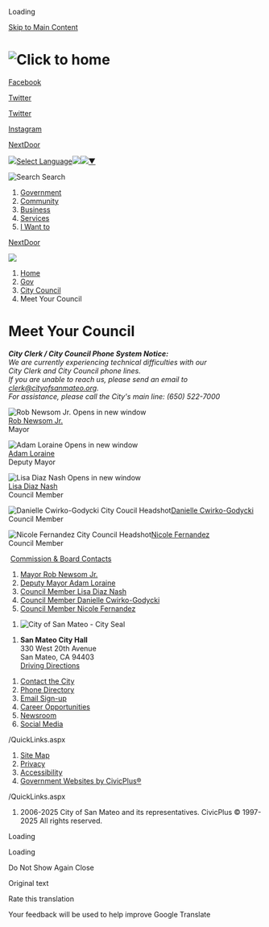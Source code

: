 Loading

[Skip to Main Content](https://www.cityofsanmateo.org/166/Meet-Your-Council/)

# ![Click to home](https://www.cityofsanmateo.org/ImageRepository/Document?documentID=58789)

[Facebook](https://www.facebook.com/cityofsanmateo)

[Twitter](https://www.x.com/CityofSanMateo)

[Twitter](https://www.youtube.com/channel/UCtQV2ZVAgoV6smi6kWfQU8A)

[Instagram](https://www.instagram.com/cityofsanmateo)

[NextDoor](https://nextdoor.com/city/san-mateo--ca)

![](https://www.google.com/images/cleardot.gif)[Select Language![](https://www.google.com/images/cleardot.gif)​![](https://www.google.com/images/cleardot.gif)▼](https://www.cityofsanmateo.org/166/Meet-Your-Council)

![Search](https://www.cityofsanmateo.org/ImageRepository/Document?documentID=58809) Search

1. [Government](https://www.cityofsanmateo.org/3413/Government)
2. [Community](https://www.cityofsanmateo.org/57/Community)
3. [Business](https://www.cityofsanmateo.org/3456/Business)
4. [Services](https://www.cityofsanmateo.org/3424/Services)
5. [I Want to](https://www.cityofsanmateo.org/88/I-Want-to)

[NextDoor](https://www.cityofsanmateo.org)

![](https://www.cityofsanmateo.org/ImageRepository/Document?documentID=59034)

1. [Home](https://www.cityofsanmateo.org)
2. [Gov](https://www.cityofsanmateo.org/3413/Gov)
3. [City Council](https://www.cityofsanmateo.org/55/City-Council)
4. Meet Your Council

# Meet Your Council

***City Clerk / City Council Phone System Notice:***   
*We are currently experiencing technical difficulties with our*   
*City Clerk and City Council phone lines.*   
*If you are unable to reach us, please send an email to [clerk@cityofsanmateo.org](mailto:clerk@cityofsanmateo.org).*  
*For assistance, please call the City's main line: (650) 522-7000*

![Rob Newsom Jr. Opens in new window](https://www.cityofsanmateo.org/ImageRepository/Document?documentId=89974)  
[Rob Newsom Jr.](https://www.cityofsanmateo.org/2849/Deputy-Mayor-Rob-Newsom-Jr)  
Mayor

![Adam Loraine Opens in new window](https://www.cityofsanmateo.org/ImageRepository/Document?documentId=89975)  
[Adam Loraine](https://www.cityofsanmateo.org/3121/Council-Member-Adam-Loraine)  
Deputy Mayor

![Lisa Diaz Nash Opens in new window](https://www.cityofsanmateo.org/ImageRepository/Document?documentId=93182)  
[Lisa Diaz Nash](https://www.cityofsanmateo.org/2940/Deputy-Mayor-Lisa-Diaz-Nash)  
Council Member

![Danielle Cwirko-Godycki City Coucil Headshot](https://www.cityofsanmateo.org/ImageRepository/Document?documentId=96290)[Danielle Cwirko-Godycki](https://www.cityofsanmateo.org/3762/Council-Member-Danielle-Cwirko-Godycki)  
Council Member

![Nicole Fernandez City Council Headshot](https://www.cityofsanmateo.org/ImageRepository/Document?documentId=96289)[Nicole Fernandez](https://www.cityofsanmateo.org/4160/Council-Member-Nicole-Fernandez)  
Council Member

 [Commission &amp; Board Contacts](https://www.cityofsanmateo.org/DocumentCenter/View/5199)

1. [Mayor Rob Newsom Jr.](https://www.cityofsanmateo.org/2849/Mayor-Rob-Newsom-Jr)
2. [Deputy Mayor Adam Loraine](https://www.cityofsanmateo.org/3121/Deputy-Mayor-Adam-Loraine)
3. [Council Member Lisa Diaz Nash](https://www.cityofsanmateo.org/2940/Council-Member-Lisa-Diaz-Nash)
4. [Council Member Danielle Cwirko-Godycki](https://www.cityofsanmateo.org/3762/Council-Member-Danielle-Cwirko-Godycki)
5. [Council Member Nicole Fernandez](https://www.cityofsanmateo.org/4160/Council-Member-Nicole-Fernandez)

<!--THE END-->

1. ![City of San Mateo - City Seal](https://www.cityofsanmateo.org/ImageRepository/Document?documentID=79010 "City of San Mateo - City Seal")

<!--THE END-->

1. **San Mateo City Hall**  
   330 West 20th Avenue  
   San Mateo, CA 94403  
   [Driving Directions](https://goo.gl/maps/fX48rtz8RZyfzkbSA)

<!--THE END-->

1. [Contact the City](https://www.cityofsanmateo.org/1186/Contact-the-City)
2. [Phone Directory](https://www.cityofsanmateo.org/directory.aspx)
3. [Email Sign-up](https://www.cityofsanmateo.org/4707)
4. [Career Opportunities](https://www.cityofsanmateo.org/133/Career-Opportunities)
5. [Newsroom](https://www.cityofsanmateo.org/4086)
6. [Social Media](https://www.cityofsanmateo.org/2729/Social-Media-Mobile-Apps)

/QuickLinks.aspx

1. [Site Map](https://www.cityofsanmateo.org/sitemap)
2. [Privacy](https://www.cityofsanmateo.org/652/Privacy-Policy)
3. [Accessibility](https://www.cityofsanmateo.org/accessibility)
4. [Government Websites by CivicPlus®](https://civicplus.com/referral)

/QuickLinks.aspx

1. 2006-2025 City of San Mateo and its representatives. CivicPlus © 1997-2025 All rights reserved.

Loading

Loading

Do Not Show Again Close

Original text

Rate this translation

Your feedback will be used to help improve Google Translate